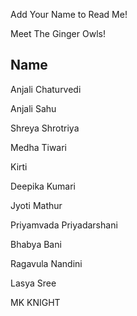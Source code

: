 

Add Your Name to Read Me!

Meet The Ginger Owls!

## Name
Anjali Chaturvedi

Anjali Sahu

Shreya Shrotriya

Medha Tiwari

Kirti

Deepika Kumari

Jyoti Mathur

Priyamvada Priyadarshani

Bhabya Bani

Ragavula Nandini

Lasya Sree

MK KNIGHT
